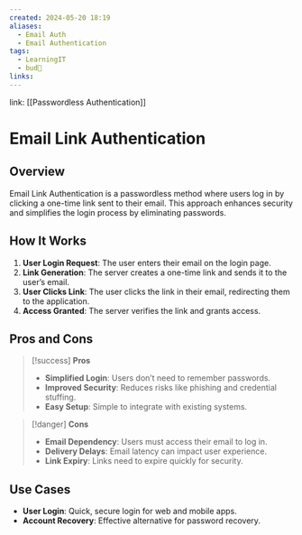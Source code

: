 ```yaml
---
created: 2024-05-20 18:19
aliases:
  - Email Auth
  - Email Authentication
tags:
  - LearningIT
  - bud🌿
links:
---
```


link: [[Passwordless Authentication]]

# Email Link Authentication

## Overview

Email Link Authentication is a passwordless method where users log in by clicking a one-time link sent to their email. This approach enhances security and simplifies the login process by eliminating passwords.

## How It Works

1. **User Login Request**: The user enters their email on the login page.
2. **Link Generation**: The server creates a one-time link and sends it to the user’s email.
3. **User Clicks Link**: The user clicks the link in their email, redirecting them to the application.
4. **Access Granted**: The server verifies the link and grants access.

## Pros and Cons

> [!success] **Pros**
> 
> - **Simplified Login**: Users don’t need to remember passwords.
> - **Improved Security**: Reduces risks like phishing and credential stuffing.
> - **Easy Setup**: Simple to integrate with existing systems.

> [!danger] **Cons**
> 
> - **Email Dependency**: Users must access their email to log in.
> - **Delivery Delays**: Email latency can impact user experience.
> - **Link Expiry**: Links need to expire quickly for security.

## Use Cases

- **User Login**: Quick, secure login for web and mobile apps.
- **Account Recovery**: Effective alternative for password recovery.